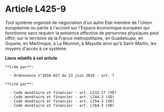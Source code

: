 # Article L425-9

Tout système organisé de négociation d'un autre Etat membre de l'Union européenne ou partie à l'accord sur l'Espace
économique européen qui fonctionne sans requérir la présence effective de personnes physiques peut offrir, sur le territoire
de la France métropolitaine, en Guadeloupe, en Guyane, en Martinique, à La Réunion, à Mayotte ainsi qu'à Saint-Martin, les
moyens d'accès à ce système.

**Liens relatifs à cet article**

	**Créé par**:

	  - Ordonnance n°2016-827 du 23 juin 2016 - art. 7

	**Cité par**:

	  - Code monétaire et financier - art. L532-17 (VD)
	  - Code monétaire et financier - art. L744-3 (VD)
	  - Code monétaire et financier - art. L754-3 (VD)
	  - Code monétaire et financier - art. L764-3 (VD)
